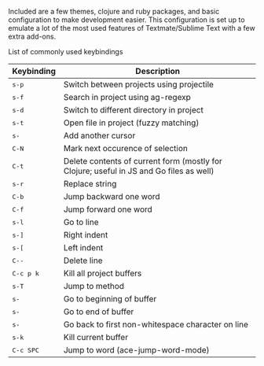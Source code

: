 Included are a few themes, clojure and ruby packages, and basic configuration to make development easier. This configuration is set up to emulate a lot of the most used features of Textmate/Sublime Text with a few extra add-ons.

List of commonly used keybindings

Keybinding         | Description
-------------------|------------------------------------------------------------
<kbd>s-p</kbd> | Switch between projects using projectile
<kbd>s-f</kbd> | Search in project using ag-regexp
<kbd>s-d</kbd> | Switch to different directory in project
<kbd>s-t</kbd> | Open file in project (fuzzy matching)
<kbd>s-<mouse-1></kbd> | Add another cursor
<kbd>C-N</kbd> | Mark next occurence of selection
<kbd>C-t</kbd> | Delete contents of current form (mostly for Clojure; useful in JS and Go files as well)
<kbd>s-r</kbd> | Replace string
<kbd>C-b</kbd> | Jump backward one word
<kbd>C-f</kbd> | Jump forward one word
<kbd>s-l</kbd> | Go to line
<kbd>s-]</kbd> | Right indent
<kbd>s-[</kbd> | Left indent
<kbd>C--</kbd> | Delete line
<kbd>C-c p k</kbd> | Kill all project buffers
<kbd>s-T</kbd> | Jump to method
<kbd>s-<up></kbd> | Go to beginning of buffer
<kbd>s-<down></kbd> | Go to end of buffer
<kbd>s-<left></kbd> | Go back to first non-whitespace character on line
<kbd>s-k</kbd> | Kill current buffer
<kbd>C-c SPC</kbd> | Jump to word (ace-jump-word-mode)
